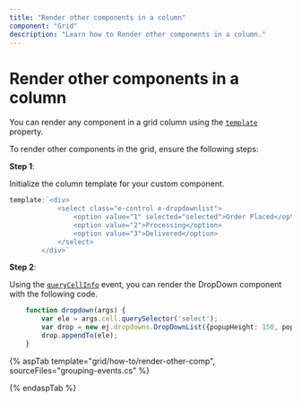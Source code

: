 ```yaml
---
title: "Render other components in a column"
component: "Grid"
description: "Learn how to Render other components in a column."
---
```


# Render other components in a column

You can render any component in a grid column using the [`template`](https://help.syncfusion.com/cr/aspnetcore-js2/Syncfusion.EJ2.Grids.GridColumn.html#Syncfusion_EJ2_Grids_GridColumn_Template) property.

To render other components in the grid, ensure the following steps:

**Step 1**:

Initialize the column template for your custom component.

```typescript
template:`<div>
            <select class="e-control e-dropdownlist">
                <option value="1" selected="selected">Order Placed</option>
                <option value="2">Processing</option>
                <option value="3">Delivered</option>
            </select>
        </div>`

```

**Step 2**:

Using the [`queryCellInfo`](https://help.syncfusion.com/cr/aspnetcore-js2/Syncfusion.EJ2.Grids.Grid.html#Syncfusion_EJ2_Grids_Grid_QueryCellInfo) event, you can render the DropDown component with the following code.

```typescript
    function dropdown(args) {
        var ele = args.cell.querySelector('select');
        var drop = new ej.dropdowns.DropDownList({popupHeight: 150, popupWidth: 150});
        drop.appendTo(ele);
    }

```

{% aspTab template="grid/how-to/render-other-comp", sourceFiles="grouping-events.cs" %}

{% endaspTab %}